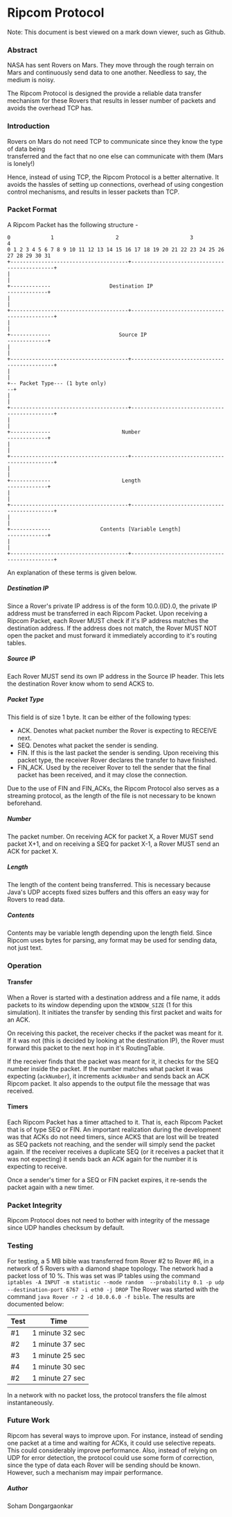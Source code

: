 # Ripcom Protocol

Note: This document is best viewed on a mark down viewer, such as Github.

### Abstract

NASA has sent Rovers on Mars. They move through the rough terrain on Mars and 
continuously send data to one another. Needless to say, the medium is noisy.

The Ripcom Protocol is designed the provide a reliable data transfer mechanism for 
these Rovers that results in lesser number of packets and avoids the overhead TCP has.

### Introduction

Rovers on Mars do not need TCP to communicate since they know the type of data being  
transferred and the fact that no one else can communicate with them (Mars is lonely!) 

Hence, instead of using TCP, the Ripcom Protocol is a better alternative. It avoids the
 hassles of setting up connections, overhead of using congestion control mechanisms, 
 and results in lesser packets than TCP.
 
### Packet Format
 
 A Ripcom Packet has the following structure -

    0             1                    2                       3                       4
    0 1 2 3 4 5 6 7 8 9 10 11 12 13 14 15 16 17 18 19 20 21 22 23 24 25 26 27 28 29 30 31
    +--------------------------------------+---------------------------------------------+
    |                                                                                    |
    +-------------                   Destination IP                         -------------+
    |                                                                                    |
    +--------------------------------------+---------------------------------------------+
    |                                                                                    |
    +-------------                      Source IP                           -------------+
    |                                                                                    |
    +--------------------------------------+---------------------------------------------+
    |                                                                                    |
    +-- Packet Type--- (1 byte only)                                                   --+
    |                                                                                    |
    +--------------------------------------+---------------------------------------------+
    |                                                                                    |
    +-------------                       Number                             -------------+
    |                                                                                    |
    +--------------------------------------+---------------------------------------------+
    |                                                                                    |
    +-------------                       Length                             -------------+
    |                                                                                    |
    +--------------------------------------+---------------------------------------------+
    |                                                                                    |
    +-------------                Contents [Variable Length]                -------------+
    |                                                                                    |
    +--------------------------------------+---------------------------------------------+
    
An explanation of these terms is given below.

##### Destination IP
Since a Rover's private IP address is of the form 10.0.{ID}.0, the private IP address 
must be transferred in each Ripcom Packet. Upon receiving a Ripcom Packet, each Rover 
MUST check if it's IP address matches the destination address. If the address does not 
match, the Rover MUST NOT open the packet and must forward it immediately according to 
it's routing tables. 

##### Source IP
Each Rover MUST send its own IP address in the Source IP header. This lets the 
destination Rover know whom to send ACKS to.

##### Packet Type
This field is of size 1 byte. It can be either of the following types:
* ACK. Denotes what packet number the Rover is expecting to RECEIVE next.
* SEQ. Denotes what packet the sender is sending.
* FIN. If this is the last packet the sender is sending. Upon receiving this packet 
type, the receiver Rover declares the transfer to have finished.
* FIN_ACK. Used by the receiver Rover to tell the sender that the final packet has been
 received, and it may close the connection.
 
 Due to the use of FIN and FIN_ACKs, the Ripcom Protocol also serves as a streaming 
 protocol, as the length of the file is not necessary to be known beforehand.
 
##### Number
The packet number. On receiving ACK for packet X, a Rover MUST send packet X+1, and on 
receiving a SEQ for packet X-1, a Rover MUST send an ACK for packet X.

##### Length
The length of the content being transferred. This is necessary because Java's UDP 
accepts fixed sizes buffers and this offers an easy way for Rovers to read data.

##### Contents
Contents may be variable length depending upon the length field. Since Ripcom uses bytes 
for parsing, any format may be used for sending data, not just text.


### Operation
#### Transfer
When a Rover is started with a destination address and a file name, it adds packets to 
its window depending upon the `WINDOW_SIZE` (1 for this simulation). It initiates the 
transfer by sending this first packet and waits for an ACK.

On receiving this packet, the receiver checks if the packet was meant for it. If it was
not (this is decided by looking at the destination IP), the Rover must forward this 
packet to the next hop in it's RoutingTable.
 
If the receiver finds that the packet was meant for it, it checks for the SEQ number 
inside the packet. If the number matches what packet it was expecting (`ackNumber`), it
increments `ackNumber` and sends back an ACK Ripcom packet. It also appends to the 
output file the message that was received.

#### Timers
Each Ripcom Packet has a timer attached to it. That is, each Ripcom Packet that is of 
type SEQ or FIN. An important realization during the development was that ACKs do not 
need timers, since ACKS that are lost will be treated as SEQ packets not reaching, and 
the sender will simply send the packet again. If the receiver receives a duplicate SEQ 
(or it receives a packet that it was not expecting) it sends back an ACK again for the 
number it is expecting to receive.

Once a sender's timer for a SEQ or FIN packet expires, it re-sends the packet again 
with a new timer.


### Packet Integrity
Ripcom Protocol does not need to bother with integrity of the message since UDP handles
checksum by default.

### Testing

For testing, a 5 MB bible was transferred from Rover #2 to Rover #6, in a network of 5 
Rovers with a diamond shape topology. The network had a packet loss of 10 %. This was 
set was IP tables using the command `iptables -A INPUT -m statistic --mode random 
--probability 0.1 -p udp --destination-port 6767 -i eth0 -j DROP`
The Rover was started with the command `java Rover -r 2 -d 10.0.6.0 -f bible`.
 The results are documented below:
 
 | Test              |  Time
 | -------------     |:-------------:  |
 | #1                | 1 minute 32 sec |
 | #2                | 1 minute 37 sec |
 | #3                | 1 minute 25 sec |
 | #4                | 1 minute 30 sec |
 | #2                | 1 minute 27 sec |

In a network with no packet loss, the protocol transfers the file almost instantaneously. 

### Future Work
Ripcom has several ways to improve upon. For instance, instead of sending one packet at
a time and waiting for ACKs, it could use selective repeats. This could considerably 
improve performance. Also, instead of relying on UDP for error detection, the protocol 
could use some form of correction, since the type of data each Rover will be sending 
should be known. However, such a mechanism may impair performance.

##### Author
Soham Dongargaonkar